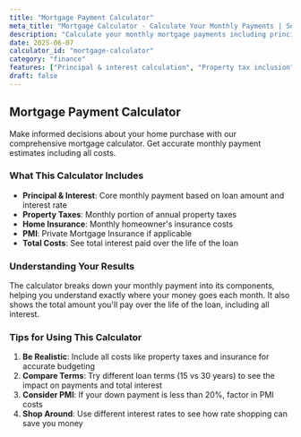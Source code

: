```yaml
---
title: "Mortgage Payment Calculator"
meta_title: "Mortgage Calculator - Calculate Your Monthly Payments | Sensylate"
description: "Calculate your monthly mortgage payments including principal, interest, taxes, and insurance. Plan your home purchase with confidence."
date: 2025-06-07
calculator_id: "mortgage-calculator"
category: "finance"
features: ["Principal & interest calculation", "Property tax inclusion", "Insurance estimation", "PMI calculation", "Total interest over loan life"]
draft: false
---
```


## Mortgage Payment Calculator

Make informed decisions about your home purchase with our comprehensive mortgage calculator. Get accurate monthly payment estimates including all costs.

### What This Calculator Includes

- **Principal & Interest**: Core monthly payment based on loan amount and interest rate
- **Property Taxes**: Monthly portion of annual property taxes
- **Home Insurance**: Monthly homeowner's insurance costs
- **PMI**: Private Mortgage Insurance if applicable
- **Total Costs**: See total interest paid over the life of the loan

### Understanding Your Results

The calculator breaks down your monthly payment into its components, helping you understand exactly where your money goes each month. It also shows the total amount you'll pay over the life of the loan, including all interest.

### Tips for Using This Calculator

1. **Be Realistic**: Include all costs like property taxes and insurance for accurate budgeting
2. **Compare Terms**: Try different loan terms (15 vs 30 years) to see the impact on payments and total interest
3. **Consider PMI**: If your down payment is less than 20%, factor in PMI costs
4. **Shop Around**: Use different interest rates to see how rate shopping can save you money